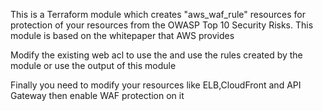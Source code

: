 This is a Terraform module which creates  "aws_waf_rule" resources for protection of your resources from the OWASP Top 10 Security Risks. This module is based on the whitepaper that AWS provides

 Modify the existing web acl to use the and use the rules created by the module or use the output of this module  

 Finally you need to modify your resources like ELB,CloudFront and API Gateway then enable WAF protection on it 